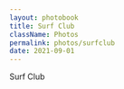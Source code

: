 ```yaml
---
layout: photobook
title: Surf Club
className: Photos
permalink: photos/surfclub
date: 2021-09-01
---
```

Surf Club

